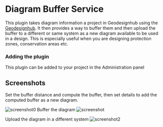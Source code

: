 # Diagram Buffer Service
This plugin takes diagram information a project in Geodesignhub using the [Geodesignhub](https://www.geodesignhub.com/). It then provides a way to buffer them and then upload the buffer to a different or same system as a new diagram available to be used in a design. This is especially useful when you are designing protection zones, conservation areas etc. 

### Adding the plugin
This plugin can be added to your project in the Administration panel

## Screenshots
Set the buffer distance and compute the buffer, then set details to add the computed buffer as a new diagram. 

![screenshot0](https://i.imgur.com/U2wqWUG.jpg)
Buffer the diagram
![screenshot](https://i.imgur.com/fWXm5Ab.png)

Upload the diagram in a different system
![screenshot2](https://i.imgur.com/NfVdXWr.png)
